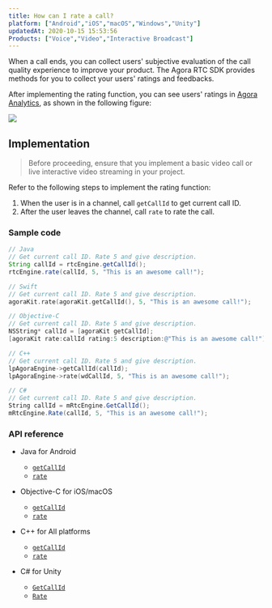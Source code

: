 ```yaml
---
title: How can I rate a call?
platform: ["Android","iOS","macOS","Windows","Unity"]
updatedAt: 2020-10-15 15:53:56
Products: ["Voice","Video","Interactive Broadcast"]
---
```

When a call ends, you can collect users' subjective evaluation of the call quality experience to improve your product. The Agora RTC SDK provides methods for you to collect your users' ratings and feedbacks.

After implementing the rating function, you can see users' ratings in [Agora Analytics](https://docs.agora.io/en/Agora%20Platform/aa_guide?platform=All%20Platforms), as shown in the following figure:

![](https://web-cdn.agora.io/docs-files/1545801217929)

## Implementation

> Before proceeding, ensure that you implement a basic video call or live interactive video streaming in your project.

Refer to the following steps to implement the rating function:

1. When the user is in a channel, call `getCallId` to get current call ID.
2. After the user leaves the channel, call `rate` to rate the call.

### Sample code

```java
// Java
// Get current call ID. Rate 5 and give description.
String callId = rtcEngine.getCallId();
rtcEngine.rate(callId, 5, "This is an awesome call!");
```

```swift
// Swift
// Get current call ID. Rate 5 and give description.
agoraKit.rate(agoraKit.getCallId(), 5, "This is an awesome call!");
```

```objective-c
// Objective-C
// Get current call ID. Rate 5 and give description.
NSString* callId = [agoraKit getCallId];
[agoraKit rate:callId rating:5 description:@"This is an awesome call!"];
```

```C++
// C++
// Get current call ID. Rate 5 and give description.
lpAgoraEngine->getCallId(callId);
lpAgoraEngine->rate(wdCallId, 5, "This is an awesome call!");
```

```C#
// C#
// Get current call ID. Rate 5 and give description.
String callId = mRtcEngine.GetCallId();
mRtcEngine.Rate(callId, 5, "This is an awesome call!");
```


### API reference

- Java for Android

    - [`getCallId`](./API%20Reference/java/classio_1_1agora_1_1rtc_1_1_rtc_engine.html#aa4d80e8de0e8ae4d2fd3f153945d289f)
    - [`rate`](./API%20Reference/java/classio_1_1agora_1_1rtc_1_1_rtc_engine.html#ab7083355af531cc43d455024bd1f7662)

- Objective-C for iOS/macOS
    - [`getCallId`](./API%20Reference/oc/Classes/AgoraRtcEngineKit.html#//api/name/getCallId)
    - [`rate`](./API%20Reference/oc/Classes/AgoraRtcEngineKit.html#//api/name/rate:rating:description:)

- C++ for All platforms
    - [`getCallId`](./API%20Reference/cpp/classagora_1_1rtc_1_1_i_rtc_engine.html#af67688d89526926718edb26938d65541)
    - [`rate`](./API%20Reference/cpp/classagora_1_1rtc_1_1_i_rtc_engine.html#a748c30a6339ec9798daa0d1b21585411)

- C# for Unity
    - [`GetCallId`](./API%20Reference/unity/classagora__gaming__rtc_1_1_i_rtc_engine.html#ab6b0ec1b64c5c9ec417819af0c70385a)
    - [`Rate`](./API%20Reference/unity/classagora__gaming__rtc_1_1_i_rtc_engine.html#a2de30387e035e21f20f5bf5aebc001f5)